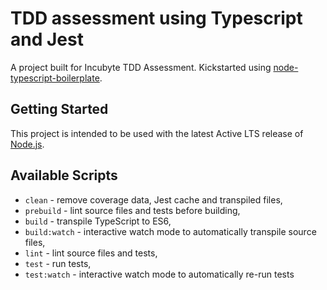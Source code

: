 # TDD assessment using Typescript and Jest

A project built for Incubyte TDD Assessment. Kickstarted using [node-typescript-boilerplate][boilerplate-link].

## Getting Started

This project is intended to be used with the latest Active LTS release of [Node.js][nodejs].

## Available Scripts

- `clean` - remove coverage data, Jest cache and transpiled files,
- `prebuild` - lint source files and tests before building,
- `build` - transpile TypeScript to ES6,
- `build:watch` - interactive watch mode to automatically transpile source files,
- `lint` - lint source files and tests,
- `test` - run tests,
- `test:watch` - interactive watch mode to automatically re-run tests

[nodejs]: https://nodejs.org/dist/latest-v14.x/docs/api/
[boilerplate-link]: https://github.com/jsynowiec/node-typescript-boilerplate#node-typescript-boilerplate
